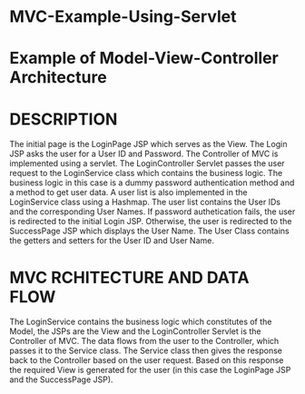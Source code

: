 # MVC-Example-Using-Servlet

# Example of Model-View-Controller Architecture

# DESCRIPTION

The initial page is the LoginPage JSP which serves as the View.
The Login JSP asks the user for a User ID and Password.
The Controller of MVC is implemented using a servlet.
The LoginController Servlet passes the user request to the LoginService class which contains the business logic.
The business logic in this case is a dummy password authentication method and a method to get user data. 
A user list is also implemented in the LoginService class using a Hashmap. The user list contains the User IDs and the corresponding User Names. 
If password authetication fails, the user is redirected to the initial Login JSP.
Otherwise, the user is redirected to the SuccessPage JSP which displays the User Name. 
The User Class contains the getters and setters for the User ID and User Name. 

# MVC RCHITECTURE AND DATA FLOW

The LoginService contains the business logic which constitutes of the Model, the JSPs are the View and the LoginController Servlet is the Controller of MVC. The data flows from the user to the Controller, which passes it to the Service class. The Service class then gives the response back to the Controller based on the user request. Based on this response the required View is generated for the user (in this case the LoginPage JSP and the SuccessPage JSP).
